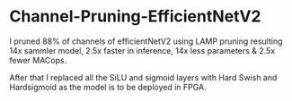 # Channel-Pruning-EfficientNetV2
I pruned 88% of channels of efficientNetV2 using LAMP pruning resulting 14x sammler model, 2.5x faster in inference, 14x less parameters &amp; 2.5x fewer MACops.

After that I replaced all the SiLU and sigmoid layers with Hard Swish and Hardsigmoid as the model is to be deployed in FPGA.
